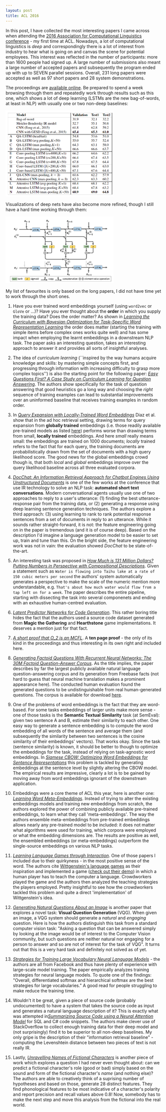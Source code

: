 ```yaml
---
layout: post
title: ACL 2016
---
```


In this post, I have collected the most interesting papers I came across when attending
the [2016 Association for Computational Linguistics conference](http://acl2016.org/) - my first time at ACL.
Nowadays, a lot of computational linguistics is *deep* and correspondingly
there is a lot of interest from industry to hear what is going on and canvas the scene for potential employees. 
This interest was reflected in the number of participants: more than 1600 people had signed
up. A large number of submissions also meant a large number of accepted papers and subsequently
the program ended up with up to SEVEN parallel sessions.
Overall, 231 long papers were accepted as well as 97 short papers and 28 system demonstrations. 

The proceedings are [available online](http://aclweb.org/anthology/P/P16/). Be prepared to spend
a week browsing through them and repeatedly work through results such as this one, which shows a lot of deep learning (LSTMs are the new bag-of-words, at least in NLP) with usually one or two non-deep baselines:

<img src="../img/acl-example.png" width="350px">

Visualizations of deep nets have also become more refined, though I still have a hard time working through them:

<img src="../img/acl-example_2.png" width="350px">

My list of favourites is only based on the long papers, I did not have time yet to work through the short ones.

1. Have you ever trained word embeddings yourself (using `word2vec` or `GloVe` or ...)? Have you ever thought about the **order** in which you supply the training data? Does the order matter? As shown in [*Learning the Curriculum with Bayesian Optimization for Task-Specific Word Representation Learning*](http://aclweb.org/anthology/P/P16/P16-1013.pdf) the order does matter (starting the training with simple items before complex ones works quite well) and has some impact when employing the learnt embeddings in a downstream NLP task. The paper asks an interesting question, takes an interesting approach to answer it and provides all sorts of insightful analyses.

2. The idea of *curriculum learning* (``inspired by the way humans acquire knowledge and skills: by mastering simple concepts first, and progressing through information with increasing difficulty to grasp more complex topics'') is also the starting point for the following paper: [*Easy Questions First? A Case Study on Curriculum Learning for Question Answering*](http://aclweb.org/anthology/P/P16/P16-1043.pdf). The authors show specifically for the task of question answering that good heuristics go a long way and choosing the *right* sequence of training examples can lead to substantial improvements over an uninformed baseline that receives training examples in random order.

3. In [*Query Expansion with Locally-Trained Word Embeddings*](http://aclweb.org/anthology/P/P16/P16-1035.pdf) Diaz et al. show that in the ad hoc retrieval setting, drawing terms for query expansion from **globally trained** embeddings (i.e. those readily available pre-trained models as listed [here](https://github.com/3Top/word2vec-api#where-to-get-a-pretrained-models)) performs worse than drawing terms from small, **locally trained** embeddings. And here *small* really means small: the embeddings are trained on 1000 documents; *locally* trained refers to the fact that for each query, the training documents are probabilistically drawn from the set of documents with a high query likelihood score. The good news for the global embeddings crowd though is, that both *local* and *global* embeddings improve over the query likelihood baseline across all three evaluated corpora.

4. [*DocChat: An Information Retrieval Approach for Chatbot Engines Using Unstructured Documents*](http://aclweb.org/anthology/P/P16/P16-1049.pdf) is one of the few works at the conference that use IR technology to solve an NLP task: **automated short text conversations**. Modern conversational agents usually use one of two approaches to reply to a user's utterance: (1) finding the best utterance-response pair from the training data, or (2) generating a response using deep learning sentence generation techniques. The authors explore a third approach: (3) using learning to rank to rank potential response sentences from a set of documents in reply to an utterance. While it sounds rather straight-forward, it is not: the feature engineering going on in the paper is tremendous (and it is of course deep). Based on the description I'd imagine a language generation model to be easier to set up, train and tune than this. On the bright side, the feature engineering work was not in vain: the evaluation showed *DocChat* to be state-of-the-art.

5. An interesting task was proposed in [*How Much is 131 Million Dollars? Putting Numbers in Perspective with Compositional Descriptions*](http://aclweb.org/anthology/P/P16/P16-1055.pdf). Given a statement such as ``Water is flowing into Taihu lake at a rate of 150 cubic meters per second`` the authors' system automatically generates a perspective to make the scale of the numeric mention more understandable, e.g. ``That's about how much water would flow from a tap left on for a week``. The paper describes the entire pipeline, starting with dissecting the task into several componenets and ending with an exhaustive human-centred evaluation. 

6. [*Latent Predictor Networks for Code Generation*](http://aclweb.org/anthology/P/P16/P16-1057.pdf). This rather boring title hides the fact that the authors used a source code dataset generated from **Magic the Gathering** and **Hearthstone** game implementations. It deserves a mention just for that fact.
 
7. [*A short proof that O_2 is an MCFL*](http://aclweb.org/anthology/P/P16/P16-1106.pdf). A **ten page proof** - the only of its kind in the proceedings and thus interesting in its own right and included here.

8. [*Generating Factoid Questions With Recurrent Neural Networks: The 30M Factoid Question-Answer Corpus*](http://aclweb.org/anthology/P/P16/P16-1056.pdf). As the title implies, the paper describes by far the largest publicly available natural language question-answering corpus and its generation from Freebase facts (not hard to guess that neural machine translation makes a prominent appearance here). The conducted human evaluation found the generated questions to be undistinguishable from real human-generated questions. The corpus is available for download [here](http://agarciaduran.org/).

9. One of the problems of word embeddings is the fact that they are word-based. For some tasks embeddings of larger units make more sense - one of those tasks is the **Semantic Textual Similarity** task (at SemEval): given two sentence A and B, estimate their similarity to each other. One easy way to generate a sentence embedding is to compute the word embedding of all words of the sentence and average them (and subsequently the similarity between two sentences is the cosine similarity of their embeddings' vectors). That works okay. Since the task (sentence similarity) is known, it should be better to though to optimize the embeddings for the task, instead of relying on task-agnostic word embeddings. In [*Siamese CBOW: Optimizing Word Embeddings for Sentence Representations*](http://aclweb.org/anthology/P/P16/P16-1089.pdf) this problem is tackled by generating embeddings at the sentence level by slightly altering the CBOW model. The empirical results are impressive, clearly a lot is to be gained by moving away from word embeddings ignorant of the downstream application.

10. Embeddings were a core theme of ACL this year, here is another one: [*Learning Word Meta-Embeddings*](http://aclweb.org/anthology/P/P16/P16-1128.pdf). Instead of trying to alter the existing embeddings models and training new embeddings from scratch, the authors explored the power of combining publicly available pre-trained embeddings, to learn what they call 'meta-embeddings'. The way the authors ensemble meta-embeddings from pre-trained embeddings allows nearly any pre-trained model to be included: it does not matter what algorithms were used for training, which corpora were employed or what the embedding dimensions are. The results are positive as well, the ensembled embeddings (or meta-embeddings) outperform the single-source embeddings on various NLP tasks.
 
11. [*Learning Language Games through Interaction*](http://aclweb.org/anthology/P/P16/P16-1224.pdf). One of those papers I included due to their quirkyness - in the most positive sense of the word. The authors cite [Wittgenstein's language games](https://en.wikipedia.org/wiki/Language-game_(philosophy)) as their inspiration and implemented a game ([check out their demo](http://shrdlurn.sidaw.xyz/)) in which a human player has to teach the computer a language. Crowdworkers played the game and the authors then analyzed the teaching strategies the players employed. Pretty insightful to see how the crowdworkers tackled this problem and quite a direct 'implementation' of Wittgenstein's idea.

12. [*Generating Natural Questions About an Image*](http://aclweb.org/anthology/P/P16/P16-1170.pdf) is another paper that explores a novel task: **Visual Question Generation** (VQG). When given an image, a VQG system should generate a *natural* and *engaging* question. Here is how the authors distinguish this task from a standard computer vision task: "Asking a question that can be answered simply by looking at the image would be of interest to the Computer Vision community, but
such questions are neither natural nor engaging for a person to answer and so are not of interest for the task of VQG". It turns out that this is a very hard task and definitely not solved as of yet. 

13. [*Strategies for Training Large Vocabulary Neural Language Models*](http://aclweb.org/anthology/P/P16/P16-1186.pdf) - the authors are all from Facebook and thus have plenty of experience with large-scale model training. The paper empirically analyzes training strategies for neural language models. To quote one of the findings: "Overall, differentiated softmax and hierarchical softmax are the best strategies for large vocabularies." A good read for people struggling to make reduce the training time.

14. Wouldn't it be great, given a piece of source code (probably undocumented) to have a system that takes the source code as input and generates a natural language description of it?  This is exactly what was attempted in[*Summarizing Source Code using a Neural Attention Model*](http://aclweb.org/anthology/P/P16/P16-1195.pdf) for SQL and C# code snippets. The authors make clever use of StackOverflow to collect enough training data for their deep model and (not surprisingly) find it to be superior to all non-deep baselines. My only gripe is the description of their "information retrieval baseline" - computing the Levenshtein distance between two pieces of text is not really IR.

15. Lastly, [*Unravelling Names of Fictional Characters*](http://aclweb.org/anthology/P/P16/P16-1203.pdf) is another piece of work which explores a question I had never even thought about: can we predict a fictional character's role (good or bad) simply based on the sound and form of the fictional character's *name* (and nothing else)? The authors are able to creatively think of a suprising number of hypotheses and based on those, generate 28 distinct features. They find phonological features to be most indicative of a character's polarity and report precision and recall values above 0.8! Now, somebody has to make the next step and move this analysis from the fictional into the real world.







